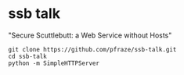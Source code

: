 # ssb talk

"Secure Scuttlebutt: a Web Service without Hosts"

```
git clone https://github.com/pfraze/ssb-talk.git
cd ssb-talk
python -m SimpleHTTPServer
```